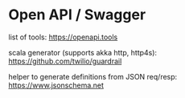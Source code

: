 Open API / Swagger 
==================

list of tools: https://openapi.tools

scala generator (supports akka http, http4s): https://github.com/twilio/guardrail

helper to generate definitions from JSON req/resp: https://www.jsonschema.net
